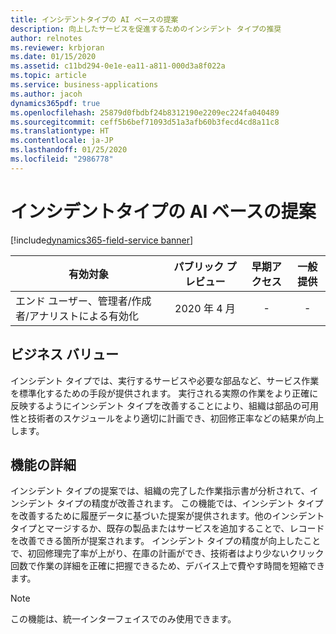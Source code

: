 ```yaml
---
title: インシデントタイプの AI ベースの提案
description: 向上したサービスを促進するためのインシデント タイプの推奨
author: relnotes
ms.reviewer: krbjoran
ms.date: 01/15/2020
ms.assetid: c11bd294-0e1e-ea11-a811-000d3a8f022a
ms.topic: article
ms.service: business-applications
ms.author: jacoh
dynamics365pdf: true
ms.openlocfilehash: 25879d0fbdbf24b8312190e2209ec224fa040489
ms.sourcegitcommit: ceff5b6bef71093d51a3afb60b3fecd4cd8a11c8
ms.translationtype: HT
ms.contentlocale: ja-JP
ms.lasthandoff: 01/25/2020
ms.locfileid: "2986778"
---
```

# <a name="incident-type-ai-based-suggestions"></a>インシデントタイプの AI ベースの提案
[!include[dynamics365-field-service banner](../includes/dynamics365-field-service.md)]

| 有効対象    |  パブリック プレビュー | 早期アクセス | 一般提供 | 
| ---------- | :----------: |:----------: |:----------: |
|エンド ユーザー、管理者/作成者/アナリストによる有効化|2020 年 4 月|-| -|


## <a name="business-value"></a>ビジネス バリュー
<!-- bv start -->
インシデント タイプでは、実行するサービスや必要な部品など、サービス作業を標準化するための手段が提供されます。 実行される実際の作業をより正確に反映するようにインシデント タイプを改善することにより、組織は部品の可用性と技術者のスケジュールをより適切に計画でき、初回修正率などの結果が向上します。
<!-- bv end -->



## <a name="feature-details"></a>機能の詳細
<!--feature detail start -->
インシデント タイプの提案では、組織の完了した作業指示書が分析されて、インシデント タイプの精度が改善されます。 この機能では、インシデント タイプを改善するために履歴データに基づいた提案が提供されます。他のインシデント タイプとマージするか、既存の製品またはサービスを追加することで、レコードを改善できる箇所が提案されます。 インシデント タイプの精度が向上したことで、初回修理完了率が上がり、在庫の計画ができ、技術者はより少ないクリック回数で作業の詳細を正確に把握できるため、デバイス上で費やす時間を短縮できます。
<!--feature detail end -->


> [!NOTE]
> この機能は、統一インターフェイスでのみ使用できます。






